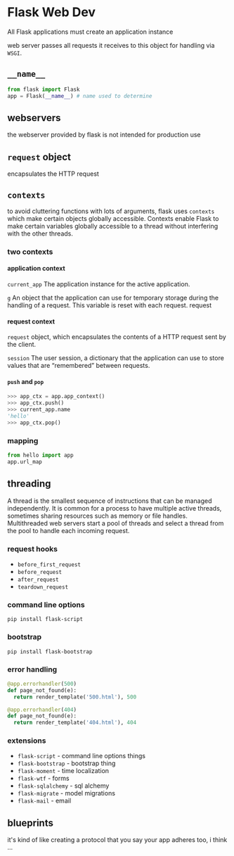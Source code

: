 # Flask Web Dev


All Flask applications must create an application instance

web server passes all requests it receives to this object for handling via `WSGI`.

## `__name__`

```python
from flask import Flask
app = Flask(__name__) # name used to determine

```

## webservers
the webserver provided by flask is not intended for production use

## `request` object
encapsulates the HTTP request

## `contexts`
to avoid cluttering functions with lots of arguments, flask uses `contexts` which make certain objects globally accessible.
Contexts enable Flask to make certain variables globally accessible to a thread without interfering with the other threads.

### two contexts

#### application context

`current_app`
The application instance for the active application.

`g`
An object that the application can use for temporary storage during the handling
of a request. This variable is reset with each request.
request

#### request context
`request`
object, which encapsulates the contents of a HTTP request sent by the client.

`session`
The user session, a dictionary that the application can use to store values that
are “remembered” between requests.


#### `push` and `pop`

```python
>>> app_ctx = app.app_context()
>>> app_ctx.push()
>>> current_app.name
'hello'
>>> app_ctx.pop()
```

### mapping
```python
from hello import app
app.url_map
```

## threading
A thread is the smallest sequence of instructions that can be managed
independently. It is common for a process to have multiple active threads,
sometimes sharing resources such as memory or file handles. Multithreaded web
servers start a pool of threads and select a thread from the pool to handle each
incoming request.

### request hooks
* `before_first_request`
* `before_request`
* `after_request`
* `teardown_request`


### command line options

```shell
pip install flask-script
```

### bootstrap
```shell
pip install flask-bootstrap
```

### error handling
```python
@app.errorhandler(500)
def page_not_found(e):
  return render_template('500.html'), 500

@app.errorhandler(404)
def page_not_found(e):
  return render_template('404.html'), 404
```

### extensions
* `flask-script` - command line options things
* `flask-bootstrap` - bootstrap thing
* `flask-moment` - time localization
* `flask-wtf` - forms
* `flask-sqlalchemy` - sql alchemy
* `flask-migrate` - model migrations
* `flask-mail` - email


## blueprints
it's kind of like creating a protocol that you say your app adheres too, i think ...
